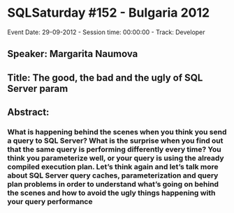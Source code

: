 # SQLSaturday #152 - Bulgaria 2012
Event Date: 29-09-2012 - Session time: 00:00:00 - Track: Developer
## Speaker: Margarita Naumova
## Title: The good, the bad and the ugly of SQL Server param
## Abstract:
### What is happening behind the scenes when you think you send a query to SQL Server? What is the surprise when you find out that the same query is performing differently every time? You think you parameterize well, or your query is using the already compiled execution plan. Let’s think again and let’s talk more about SQL Server query caches, parameterization and query plan problems in order to understand what’s going on behind the scenes and how to avoid the ugly things happening with your query performance
